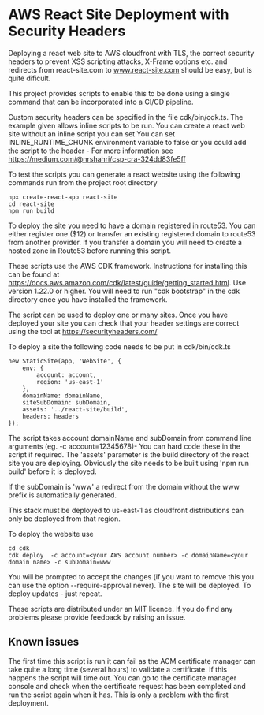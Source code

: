 # AWS React Site Deployment with Security Headers

Deploying a react web site to AWS cloudfront with TLS, the correct security headers to prevent XSS scripting attacks, X-Frame options etc. and redirects from react-site.com to www.react-site.com should be easy, but is quite dificult.

This project provides scripts to enable this to be done using a single command that can be incorporated into a CI/CD pipeline.

Custom security headers can be specified in the file cdk/bin/cdk.ts. The example given allows inline scripts to be run. You can create a react web site without an inline script you can set You can set INLINE_RUNTIME_CHUNK environment variable to false or you could add the script to the header - For more information see https://medium.com/@nrshahri/csp-cra-324dd83fe5ff

To test the scripts you can generate a react website using the following commands run from the project root directory

```
npx create-react-app react-site
cd react-site
npm run build
```

To deploy the site you need to have a domain registered in route53. You can either register one (\$12) or transfer an existing registered domain to route53 from another provider. If you transfer a domain you will need to create a hosted zone in Route53 before running this script.

These scripts use the AWS CDK framework. Instructions for installing this can be found at https://docs.aws.amazon.com/cdk/latest/guide/getting_started.html. Use version 1.22.0 or higher. You will need to run "cdk bootstrap" in the cdk directory once you have installed the framework.

The script can be used to deploy one or many sites. Once you have deployed your site you can check that your header settings are correct using the tool at https://securityheaders.com/

To deploy a site the following code needs to be put in cdk/bin/cdk.ts

```
new StaticSite(app, 'WebSite', {
    env: {
        account: account,
        region: 'us-east-1'
    },
    domainName: domainName,
    siteSubDomain: subDomain,
    assets: '../react-site/build',
    headers: headers
});
```

The script takes account domainName and subDomain from command line arguments (eg. -c account=12345678)- You can hard code these in the script if required. The 'assets' parameter is the build directory of the react site you are deploying. Obviously the site needs to be built using 'npm run build' before it is deployed.

If the subDomain is 'www' a redirect from the domain without the www prefix is automatically generated.

This stack must be deployed to us-east-1 as cloudfront distributions can only be deployed from that region.

To deploy the website use

```
cd cdk
cdk deploy  -c account=<your AWS account number> -c domainName=<your domain name> -c subDomain=www
```

You will be prompted to accept the changes (if you want to remove this you can use the option --require-approval never). The site will be deployed. To deploy updates - just repeat.

These scripts are distributed under an MIT licence. If you do find any problems please provide feedback by raising an issue.

## Known issues

The first time this script is run it can fail as the ACM certificate manager can take quite a long time (several hours) to validate a certificate. If this happens the script will time out. You can go to the certificate manager console and check when the certificate request
has been completed and run the script again when it has. This is only a problem with the first deployment.
